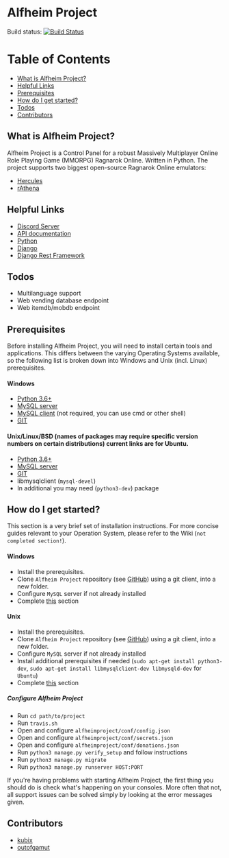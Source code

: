 # Alfheim Project

Build status: 
[![Build Status](https://travis-ci.org/kubixservice/ragnarok.svg?branch=master)](https://travis-ci.org/kubixservice/ragnarok)


# Table of Contents
* [What is Alfheim Project?](#what-is-alfheim-project)
* [Helpful Links](#helpful-links)
* [Prerequisites](#prerequisites)
* [How do I get started?](#how-do-i-get-started)
* [Todos](#todos)
* [Contributors](#contributors)


## What is Alfheim Project?
Alfheim Project is a Control Panel for a robust Massively Multiplayer Online Role Playing Game (MMORPG) Ragnarok Online. Written in Python. The project supports two biggest open-source Ragnarok Online emulators:
* [Hercules](https://github.com/HerculesWS/Hercules)
* [rAthena](https://github.com/rathena/rathena)

## Helpful Links
* [Discord Server](https://discord.gg/hbXgkxV)
* [API documentation](https://app.swaggerhub.com/apis/alfheimproject/alfheimprojectAPI/1.0.0)
* [Python](https://www.python.org/)
* [Django](https://www.djangoproject.com/)
* [Django Rest Framework](https://www.django-rest-framework.org/)

## Todos
* Multilanguage support
* Web vending database endpoint
* Web itemdb/mobdb endpoint


## Prerequisites
Before installing Alfheim Project, you will need to install certain tools and applications. This differs between the varying Operating Systems available, so the following list is broken down into Windows and Unix (incl. Linux) prerequisites.

#### Windows
* [Python 3.6+](https://www.python.org/downloads/)
* [MySQL server](https://dev.mysql.com/downloads/windows/)
* [MySQL client](https://dev.mysql.com/downloads/workbench/) (not required, you can use cmd or other shell)
* [GIT](https://git-scm.com/download/win)

#### Unix/Linux/BSD (names of packages may require specific version numbers on certain distributions) current links are for Ubuntu.
* [Python 3.6+](https://www.digitalocean.com/community/tutorials/how-to-install-python-3-and-set-up-a-local-programming-environment-on-ubuntu-16-04)
* [MySQL server](https://www.digitalocean.com/community/tutorials/how-to-install-mysql-on-ubuntu-16-04)
* [GIT](https://www.digitalocean.com/community/tutorials/how-to-install-git-on-ubuntu-16-04)
* libmysqlclient (``mysql-devel``)
* In additional you may need (``python3-dev``) package

## How do I get started?
This section is a very brief set of installation instructions. For more concise guides relevant to your Operation System, please refer to the Wiki (``not completed section!``).
#### Windows
* Install the prerequisites.
* Clone `Alfheim Project` repository (see [GitHub](https://github.com/kubixservice/ragnarok)) using a git client, into a new folder.
* Configure `MySQL` server if not already installed
* Complete [this](#configure-alfheim-project) section

#### Unix
* Install the prerequisites.
* Clone `Alfheim Project` repository (see [GitHub](https://github.com/kubixservice/ragnarok)) using a git client, into a new folder.
* Configure `MySQL` server if not already installed
* Install additional prerequisites if needed (``sudo apt-get install python3-dev``, ``sudo apt-get install libmysqlclient-dev libmysqld-dev`` for ``Ubuntu``)
* Complete [this](#configure-alfheim-project) section

##### Configure Alfheim Project
* Run ``cd path/to/project``
* Run ``travis.sh``
* Open and configure ``alfheimproject/conf/config.json``
* Open and configure ``alfheimproject/conf/secrets.json``
* Open and configure ``alfheimproject/conf/donations.json``
* Run ``python3 manage.py verify_setup`` and follow instructions
* Run ``python3 manage.py migrate``
* Run ``python3 manage.py runserver HOST:PORT``

If you're having problems with starting Alfheim Project, the first thing you should do is check what's happening on your consoles. More often that not, all support issues can be solved simply by looking at the error messages given.
## Contributors
* [kubix](https://github.com/kubixservice)
* [outofgamut](https://github.com/outofgamut)
